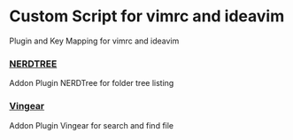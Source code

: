 # Custom Script for vimrc and ideavim
Plugin and Key Mapping for vimrc and ideavim

### [NERDTREE](https://github.com/preservim/nerdtree)
Addon Plugin NERDTree for folder tree listing

### [Vingear](https://github.com/tpope/vim-vinegar)
Addon Plugin Vingear for search and find file

